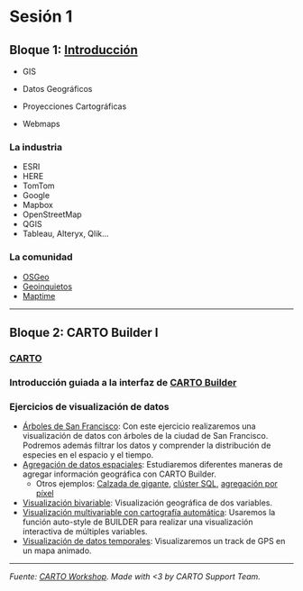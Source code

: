 # Sesión 1

## Bloque 1: [Introducción](https://docs.google.com/presentation/d/1IDDPqtgVJPuQOPaSAxqpd2ZlPbPuxiBQ0V3Qr5GOSs4/edit?usp=sharing)

  * GIS

  * Datos Geográficos

  * Proyecciones Cartográficas

  * Webmaps

### La industria
  
  * ESRI
  * HERE
  * TomTom
  * Google
  * Mapbox
  * OpenStreetMap
  * QGIS
  * Tableau, Alteryx, Qlik... 

### La comunidad

* [OSGeo](https://www.osgeo.org/)
* [Geoinquietos](http://geoinquietos.org/)
* [Maptime](http://maptime.io/)

---

## Bloque 2: CARTO Builder I

### [CARTO](https://docs.google.com/presentation/d/1YhMvOPFZ8OEeYgdiPhTXoWw9HSjn44rls_8yQtMhuvw/edit?usp=sharing)

### Introducción guiada a la interfaz de [CARTO Builder](https://carto.com/login)

### Ejercicios de visualización de datos

* [Árboles de San Francisco](https://github.com/CartoDB/carto-workshop/blob/master/01-builder-visualization/exercises/sf-trees.md): Con este ejercicio realizaremos una visualización de datos con árboles de la ciudad de San Francisco. Podremos además filtrar los datos y comprender la distribución de especies en el espacio y el tiempo.
* [Agregación de datos espaciales](https://github.com/CartoDB/carto-workshop/blob/master/01-builder-visualization/exercises/aggregations.md): Estudiaremos diferentes maneras de agregar información geográfica con CARTO Builder. 
    * Otros ejemplos: [Calzada de gigante](https://bl.ocks.org/ernesmb/4a6f00d6d795a20406516bce3fbe8092), [clúster SQL](http://bl.ocks.org/ernesmb/348b9eed9ee4c7038fd7), [agregación por píxel](http://bl.ocks.org/ernesmb/6b6ed27230c22c8c58bcc18c713ac024)
* [Visualización bivariable](https://github.com/CartoDB/carto-workshop/blob/master/01-builder-visualization/exercises/category-bubble.md): Visualización geográfica de dos variables.
* [Visualización multivariable con cartografía automática](https://github.com/CartoDB/carto-workshop/blob/master/01-builder-visualization/exercises/autostyle.md): Usaremos la función auto-style de BUILDER para realizar una visualización interactiva de múltiples variables. 
* [Visualización de datos temporales](https://github.com/CartoDB/carto-workshop/blob/master/01-builder-visualization/exercises/torque.md): Visualizaremos un track de GPS en un mapa animado. 

---

_Fuente: [CARTO Workshop](https://github.com/CartoDB/carto-workshop/). Made with <3 by CARTO Support Team._



